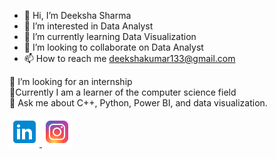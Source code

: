 - 👋 Hi, I’m Deeksha Sharma
- 👀 I’m interested in Data Analyst
- 🌱 I’m currently learning Data Visualization
- 💞️ I’m looking to collaborate on Data Analyst
- 📫 How to reach me deekshakumar133@gmail.com

🤝 I’m looking for an internship<br>
🌱Currently I am a learner of the computer science field <br>
💬 Ask me about C++, Python, Power BI, and data visualization.

  <a href="https://www.linkedin.com/in/deekshasharma33/" title="Redirect to LinkedIn">
    <img src="/assets/linkedin (2).png" width="48" alt="LinkedIn" />
  </a>
  
  <a href="https://www.instagram.com/typical_deeksha" title="Redirect to Instagram">
    <img src="/assets/instagram (2).png" width="48" alt="Instagram" />
  </a>




